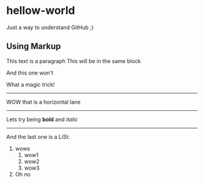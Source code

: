 # hellow-world
Just a way to understand GitHub ;)

## Using Markup

This text is a paragraph
This will be in the same block

And this one won't

What a magic trick!

----

WOW that is a horizontal lane

----

Lets try being **bold** and _italic_

----

And the last one is a LiSt:

1. wows
   1. wow1
   1. wow2
   1. wow3
2. Oh no
